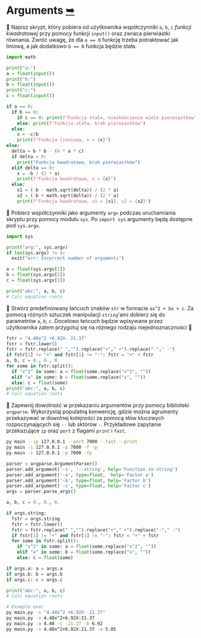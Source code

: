 # Arguments [➥](./readme.md)

🥉 Napisz skrypt, który pobiera od użytkownika współczynniki `a`, `b`, `c` _funkcji kwadratowej_ przy pomocy funkcji `input()` oraz zwraca pierwiastki równania. Zwróć uwagę, że dla `a == 0` funkcję trzeba potraktować jak liniową, a jak dodatkowo `b == 0` funkcja będzie stała.

```py
import math

print("a:")
a = float(input())
print("b:")
b = float(input())
print("c:")
c = float(input())

if a == 0:
  if b == 0:
    if c == 0: print(f"Funkcja stała, nieskończenie wiele pierwiastków")
    else: print(f"Funkcja stała, brak pierwiastków")
  else:
    x = -c/b
    print(f"Funkcja lioniowa, x = {x}")
else:
  delta = b * b - (4 * a * c)
  if delta < 0:
    print("Funkcja kwadratowa, brak pierwiastków")
  elif delta == 0:
    x = -b / (2 * a)
    print(f"Funkcja kwadratowa, x = {x}")
  else:
    x1 = (-b - math.sqrt(delta)) / (2 * a)
    x2 = (-b + math.sqrt(delta)) / (2 * a)
    print(f"Funkcja kwadratowa, x1 = {x1}, x2 = {x2}")
```

🥉 Pobierz współczynniki jako argumenty `argv` podczas uruchamiania skryptu przy pomocy modułu `sys`. Po `import sys` argumenty będą dostępne pod `sys.argv`.

```py
import sys

print("arg:", sys.argv)
if len(sys.argv) != 4:
  exit("err: Incorrect number of arguments")

a = float(sys.argv[1])
b = float(sys.argv[2])
c = float(sys.argv[3])

print("abc:", a, b, c)
# Calc equation roots
```

🥈 Stwórz predefiniowany łańcuch znaków `str` w formacie `ax^2 + bx + c`. Za pomocą różnych sztuczek manipulacji `string`'ami dobierz się do parametrów `a`, `b`, `c`. Docelowo łańcuch będzie wpisywane przez użytkownika zatem przygotuj się na różnego rodzaju niejednoznaczności 🥳

```py
fstr = "4.48x^2 +6.92X- 21.37"
fstr = fstr.lower()
fstr = fstr.replace(" ","").replace("+"," +").replace("-"," -")
if fstr[1] != "+" and fstr[1] != "-": fstr = "+" + fstr
a, b, c = 0., 0., 0.
for some in fstr.split():
  if "x^2" in some: a = float(some.replace("x^2", ""))
  elif "x" in some: b = float(some.replace("x", ""))
  else: c = float(some)
print("abc:", a, b, c)
# Calc equation roots
```

🥇 Zapewnij dowolność w przekazaniu argumentów przy pomocy biblioteki `argparse`. Wykorzystaj populatną konwencję, gdzie można agrumenty przekazywać w dowolnej kolejności za pomocą słów kluczwych rozpoczynających się `--` lub sktórów `-`. Przykładowe zapytanie przekazujące `ip` oraz `port` z flagami `print` i `fast`.

```bash
py main --ip 127.0.0.1 --port 7000 --fast --print
py main -i 127.0.0.1 -p 7000 -f -p
py main -i 127.0.0.1 -p 7000 -fp
```

```py
parser = argparse.ArgumentParser()
parser.add_argument('-s', '--string', help='Function in string')
parser.add_argument('-a', type=float,  help='Factor a')
parser.add_argument('-b', type=float, help='Factor b')
parser.add_argument('-c', type=float, help='Factor c')
args = parser.parse_args()

a, b, c = 0., 0., 0.

if args.string:
  fstr = args.string
  fstr = fstr.lower()
  fstr = fstr.replace(" ","").replace("+"," +").replace("-"," -")
  if fstr[1] != "+" and fstr[1] != "-": fstr = "+" + fstr
  for some in fstr.split():
    if "x^2" in some: a = float(some.replace("x^2", ""))
    elif "x" in some: b = float(some.replace("x", ""))
    else: c = float(some)

if args.a: a = args.a
if args.b: b = args.b
if args.c: c = args.c

print("abc:", a, b, c)
# Calc equation roots
```

```bash
# Example exec
py main.py -s "4.48x^2 +6.92X- 21.37"
py main.py -s 4.48x^2+6.92X-21.37
py main.py -a 4.48 -c -21.37 -b 6.92
py main.py -s 4.48x^2+6.92X-21.37 -a 5.05
```